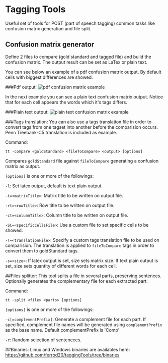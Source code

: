 # Tagging Tools
Useful set of tools for POST (part of speech tagging) common tasks like confusion matrix generation and file split.

## Confusion matrix generator
Define 2 files to compare (gold standard and tagged file) and build the confusion matrix. The output result can be set as LaTex or plain text. 

You can see below an example of a pdf confusion matrix output. By default cells with biggest differences are showed.

###Pdf output:
![pdf confusion matrix example](https://raw.github.com/ferrod20/taggingTools/gh-pages/images/confusionMatrixPdf.png)

In the next example you can see a plain text confusion matrix output. Notice that for each cell appears the words which it's tags differs.

###Plain text output:
![plain text confusion matrix example](https://raw.github.com/ferrod20/taggingTools/gh-pages/images/plainTextConfusionMatrixComparision.png)

###Tags translation:
You can also use a tags translation file in order to convert tags from one tagset into another before the comparision occurs. Penn Treebank-C5 translation is included as example.

Command:
```dos
tt -compare <goldStandard> <fileToCompare> <output> [options]
```

Compares `goldStandard` file against `fileToCompare` generating a confusion matrix as output.

`[options]` is one or more of the followings:

`-l`: Set latex output, default is text plain output.

`-t=<matrixTitle>`: Matrix title to be written on output file.

`-rt=<rowTitle>`: Row title to be written on output file.

`-ct=<columnTitle>`: Column title to be written on output file.

`-SC=<specificCellsFile>`: Use a custom file to set specific cells to be showed.

`-T=<translationFile>`: Specify a custom tags translation file to be used on comparision. The 
translation is applied to `fileToCompare` tags in order to convert them to goldStandard tags.

`-s=<size>`: If latex output is set, size sets matrix size. If text plain output is set, size sets quantity of different words for each cell.

##Files splitter:
This tool splits a file in several parts, preserving sentences.
Optionally generates the complementary file for each extracted part.

Command:
```dos
tt -split <file> <parts> [options]
```
`[options]` is one or more of the followings:

`-c[=complementPrefix]`: Generate a complement file for each part. If specified, complement file names will be generated using `complementPrefix` as the base name. Default complementPrefix is 'Comp'

`-r`: Random selection of senteneces.

##Binaries:
Linux and Windows binaries are availables here: https://github.com/ferrod20/taggingTools/tree/binaries
